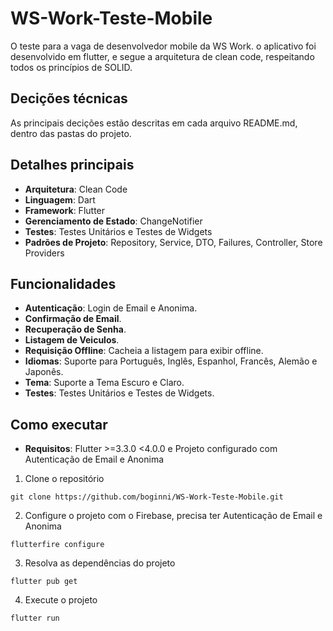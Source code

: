 # WS-Work-Teste-Mobile

O teste para a vaga de desenvolvedor mobile da WS Work. o aplicativo foi desenvolvido em flutter, e
segue a arquitetura de clean code, respeitando todos os princípios de SOLID.

## Decições técnicas

As principais decições estão descritas em cada arquivo README.md, dentro das pastas do projeto.

## Detalhes principais

* **Arquitetura**: Clean Code
* **Linguagem**: Dart
* **Framework**: Flutter
* **Gerenciamento de Estado**: ChangeNotifier
* **Testes**: Testes Unitários e Testes de Widgets
* **Padrões de Projeto**: Repository, Service, DTO, Failures, Controller, Store
  Providers

## Funcionalidades

* **Autenticação**: Login de Email e Anonima.
* **Confirmação de Email**.
* **Recuperação de Senha**.
* **Listagem de Veiculos**.
* **Requisição Offline**: Cacheia a listagem para exibir offline.
* **Idiomas**: Suporte para Português, Inglês, Espanhol, Francês, Alemão e Japonês.
* **Tema**: Suporte a Tema Escuro e Claro.
* **Testes**: Testes Unitários e Testes de Widgets.

## Como executar

* **Requisitos**: Flutter >=3.3.0 <4.0.0 e Projeto configurado com Autenticação de Email e Anonima

1. Clone o repositório

```
git clone https://github.com/boginni/WS-Work-Teste-Mobile.git
```

2. Configure o projeto com o Firebase, precisa ter Autenticação de Email e Anonima

```
flutterfire configure
```

3. Resolva as dependências do projeto

```
flutter pub get
```

4. Execute o projeto

```
flutter run
```